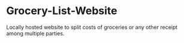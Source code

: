 # Grocery-List-Website
Locally hosted website to split costs of groceries or any other receipt among multiple parties.
